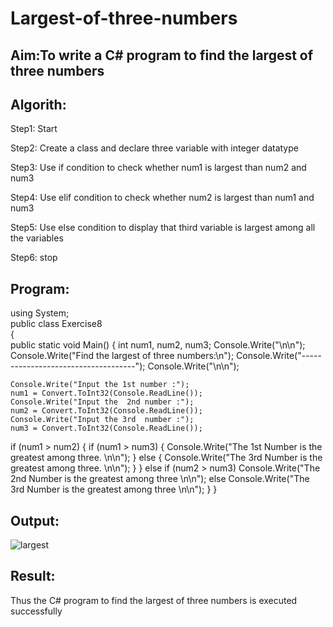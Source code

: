 # Largest-of-three-numbers
## Aim:To write a C# program to find the largest of three numbers

## Algorith:
Step1:
Start

Step2:
Create a class and declare three variable with integer datatype

Step3:
Use if condition to check whether num1 is largest than num2 and num3

Step4:
Use elif condition to check whether num2 is largest than num1 and num3

Step5:
Use else condition to display that third variable is largest among all the variables

Step6:
stop

## Program:
using System;  
public class Exercise8  
{  
    public static void Main()
{
    int num1, num2, num3;
    Console.Write("\n\n");
    Console.Write("Find the largest of three numbers:\n");
    Console.Write("------------------------------------");
    Console.Write("\n\n");

    Console.Write("Input the 1st number :");
    num1 = Convert.ToInt32(Console.ReadLine());
    Console.Write("Input the  2nd number :");
    num2 = Convert.ToInt32(Console.ReadLine());
    Console.Write("Input the 3rd  number :");
    num3 = Convert.ToInt32(Console.ReadLine());
 
  if (num1 > num2)
    {
        if (num1 > num3)
        {
            Console.Write("The 1st Number is the greatest among three. \n\n");
        }
        else
        {
            Console.Write("The 3rd Number is the greatest among three. \n\n");
        }
    }
    else if (num2 > num3)
        Console.Write("The 2nd Number is the greatest among three \n\n");
    else
        Console.Write("The 3rd Number is the greatest among three \n\n");
}
}

## Output:

![largest](https://user-images.githubusercontent.com/75234942/163844139-05f4d57f-9666-49f6-b8eb-7822585f22cc.png)

## Result:
Thus the C# program to find the largest of three numbers is executed successfully
